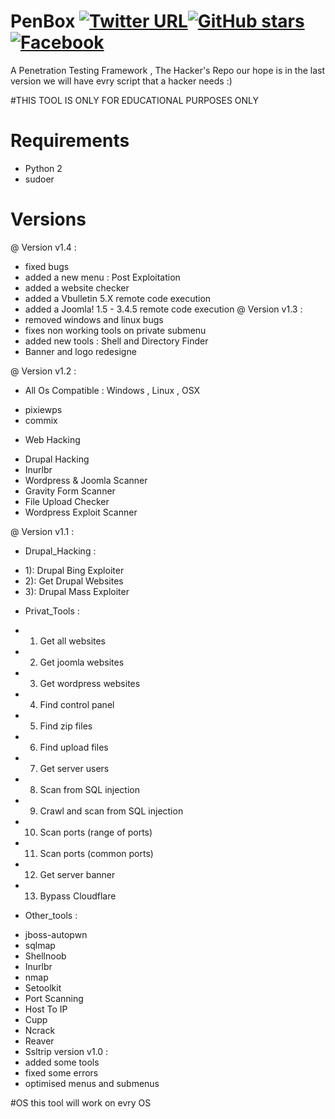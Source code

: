 # PenBox [![Twitter URL](https://img.shields.io/twitter/url/http/shields.io.svg?style=social)](https://twitter.com/x3omdax)[![GitHub stars](https://img.shields.io/github/stars/badges/shields.svg?style=social&label=Star)](https://github.com/x3omdax/PenBox/)[![Facebook](https://img.shields.io/badge/Contact%20-Facebook-red.svg)](http://www.facebbok.com/CEH.TN) 
A Penetration Testing Framework , The Hacker's Repo 
our hope is in the last version we will have evry script that a hacker needs :)

#THIS TOOL IS ONLY FOR EDUCATIONAL PURPOSES ONLY 
# Requirements

* Python 2
* sudoer 

# Versions
@ Version v1.4 : 
- fixed bugs
- added a new menu : Post Exploitation 
- added a website checker
- added a Vbulletin 5.X remote code execution
- added a Joomla! 1.5 - 3.4.5 remote code execution
@ Version v1.3 : 
- removed windows and linux bugs
- fixes non working tools on private submenu 
- added new tools : Shell and Directory Finder 
- Banner and logo redesigne 

@ Version v1.2 : 
* All Os Compatible : Windows , Linux , OSX 
- pixiewps
- commix
* Web Hacking 
- Drupal Hacking
- Inurlbr
- Wordpress & Joomla Scanner
- Gravity Form Scanner
- File Upload Checker
- Wordpress Exploit Scanner

@ Version v1.1 : 

* Drupal_Hacking : 
- 1): Drupal Bing Exploiter
- 2): Get Drupal Websites
- 3): Drupal Mass Exploiter
* Privat_Tools : 
- 1) Get all websites
- 2) Get joomla websites
- 3) Get wordpress websites 
- 4) Find control panel
- 5) Find zip files
- 6) Find upload files
- 7) Get server users
- 8) Scan from SQL injection
- 9) Crawl and scan from SQL injection
- 10) Scan ports (range of ports)
- 11) Scan ports (common ports)
- 12) Get server banner
- 13) Bypass Cloudflare
* Other_tools : 
- jboss-autopwn
- sqlmap
- Shellnoob
- Inurlbr
- nmap
- Setoolkit
- Port Scanning
- Host To IP
- Cupp
- Ncrack
- Reaver
- Ssltrip
version v1.0 : 
- added some tools
- fixed some errors 
- optimised menus and submenus 

#OS 
this tool will work on evry OS
